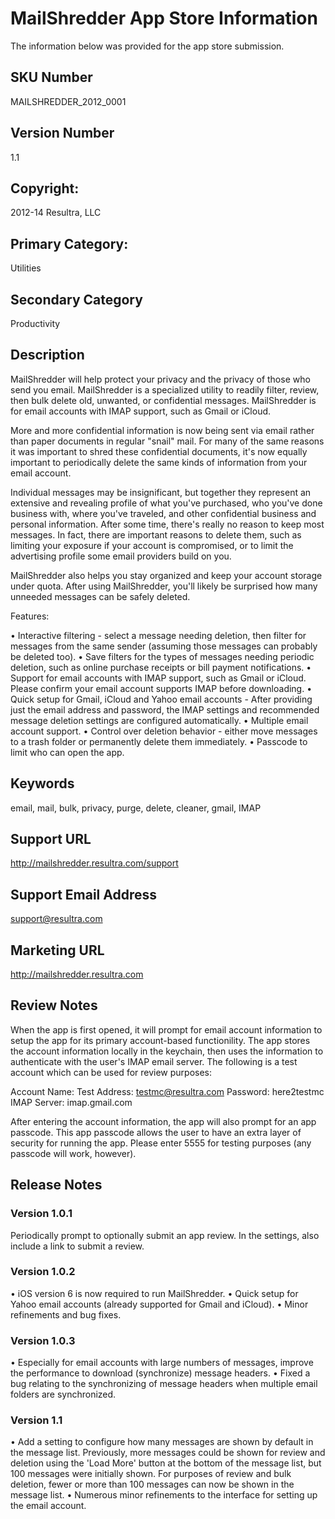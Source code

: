 # MailShredder App Store Information

The information below was provided for the app store submission.


## SKU Number

MAILSHREDDER_2012_0001

## Version Number

1.1

## Copyright:

2012-14 Resultra, LLC

## Primary Category: 

Utilities

## Secondary Category

Productivity

## Description

MailShredder will help protect your privacy and the privacy of those who send you email. MailShredder is a specialized utility to readily filter, review, then bulk delete old, unwanted, or confidential messages. MailShredder is for email accounts with IMAP support, such as Gmail or iCloud. 

More and more confidential information is now being sent via email rather than paper documents in regular "snail" mail. For many of the same reasons it was important to shred these confidential documents, it's now equally important to periodically delete the same kinds of information from your email account.

Individual messages may be insignificant, but together they represent an extensive and revealing profile of what you've purchased, who you've done business with, where you've traveled, and other confidential business and personal information. After some time, there's really no reason to keep most messages. In fact, there are important reasons to delete them, such as limiting your exposure if your account is compromised, or to limit the advertising profile some email providers build on you.

MailShredder also helps you stay organized and keep your account storage under quota. After using MailShredder, you'll likely be surprised how many unneeded messages can be safely deleted.

Features: 

• Interactive filtering - select a message needing deletion, then filter for messages from the same sender (assuming those messages can probably be deleted too).
• Save filters for the types of messages needing periodic deletion, such as online purchase receipts or bill payment notifications.
• Support for email accounts with IMAP support, such as Gmail or iCloud. Please confirm your email account supports IMAP before downloading.
• Quick setup for Gmail, iCloud and Yahoo email accounts -  After providing just the email address and password, the IMAP settings and recommended message deletion settings are configured automatically.
• Multiple email account support.
• Control over deletion behavior - either move messages to a trash folder or permanently delete them immediately.
• Passcode to limit who can open the app.

## Keywords

email, mail, bulk, privacy, purge, delete, cleaner, gmail, IMAP

## Support URL

http://mailshredder.resultra.com/support

## Support Email Address

support@resultra.com

## Marketing URL

http://mailshredder.resultra.com

## Review Notes

When the app is first opened, it will prompt for email account information to setup the app for its primary account-based functionility. The app stores the account information locally in the keychain, then uses the information to authenticate with the user's IMAP email server. The following is a test account which can be used for review purposes: 

Account Name: Test
Address: testmc@resultra.com
Password: here2testmc
IMAP Server: imap.gmail.com

After entering the account information, the app will also prompt for an app passcode. This app passcode allows the user to have an extra  layer of security for running the app. Please enter 5555 for testing purposes (any passcode will work, however).

## Release Notes

### Version 1.0.1

Periodically prompt to optionally submit an app review. In the settings, also include a link to submit a review.

### Version 1.0.2

• iOS version 6 is now required to run MailShredder.
• Quick setup for Yahoo email accounts (already supported for Gmail and iCloud).
• Minor refinements and bug fixes.

### Version 1.0.3

• Especially for email accounts with large numbers of messages, improve the performance to download (synchronize) message headers.
• Fixed a bug relating to the synchronizing of message headers when multiple email folders are synchronized.

### Version 1.1

• Add a setting to configure how many messages are shown by default in the message list. Previously, more messages could be shown for review and deletion using the 'Load More' button at the bottom of the message list, but 100 messages were initially shown. For purposes of review and bulk deletion, fewer or more than 100 messages can now be shown in the message list.
• Numerous minor refinements to the interface for setting up the email account.



